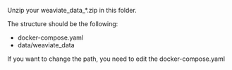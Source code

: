 Unzip your weaviate_data_*.zip in this folder.

The structure should be the following:
- docker-compose.yaml
- data/weaviate_data

If you want to change the path, you need to edit the docker-compose.yaml
